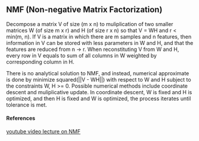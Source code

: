 ## NMF (Non-negative Matrix Factorization)
Decompose a matrix V of size (m x n) to muliplication of two smaller matrices W (of size m x r) and H (of size r x n) so that V = WH and r < min(m, n). If V is a matrix in which there are m samples and n features, then information in V can be stored with less parameters in W and H, and that the features are reduced from n -> r. When reconstituting V from W and H, every row in V equals to sum of all columns in W weighted by corresponding column in H.  

There is no analytical solution to NMF, and instead, numerical approximate is done by minimize squared(||V - WH||) with respect to W and H subject to the constraints W, H >= 0. Possible numerical methods include coordinate descent and muliplicative update. In coordinate descent, W is fixed and H is optimized, and then H is fixed and W is optimized, the process iterates until tolerance is met. 

#### References
[youtube video lecture on NMF]()

